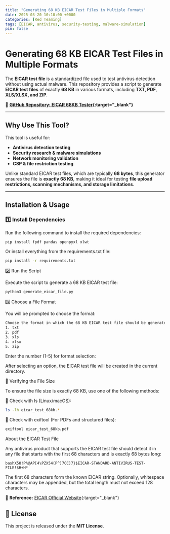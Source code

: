 ```yaml
---
title: "Generating 68 KB EICAR Test Files in Multiple Formats"
date: 2025-03-20 10:10:00 +0000
categories: [Red Teaming]
tags: [EICAR, antivirus, security-testing, malware-simulation]
pin: false
---
```


# Generating 68 KB EICAR Test Files in Multiple Formats

The **EICAR test file** is a standardized file used to test antivirus detection without using actual malware. This repository provides a script to generate **EICAR test files** of exactly **68 KB** in various formats, including **TXT, PDF, XLS/XLSX, and ZIP**.

🔗 **[GitHub Repository: EICAR 68KB Tester](https://github.com/asifnawazminhas/eicar-68kb-tester){:target="_blank"}**  

---

## Why Use This Tool?

This tool is useful for:
-  **Antivirus detection testing**
- **Security research & malware simulations**
- **Network monitoring validation**
- **CSP & file restriction testing**

Unlike standard EICAR test files, which are typically **68 bytes**, this generator ensures the file is **exactly 68 KB**, making it ideal for testing **file upload restrictions, scanning mechanisms, and storage limitations**.

---

## Installation & Usage

### **1️⃣ Install Dependencies**
Run the following command to install the required dependencies:
```bash
pip install fpdf pandas openpyxl xlwt
```
Or install everything from the requirements.txt file:

```bash
pip install -r requirements.txt
```

2️⃣ Run the Script

Execute the script to generate a 68 KB EICAR test file:
```bash
python3 generate_eicar_file.py
```
3️⃣ Choose a File Format

You will be prompted to choose the format:

```bash
Choose the format in which the 68 KB EICAR test file should be generated:
1. txt
2. pdf
3. xls
4. xlsx
5. zip
```

Enter the number (1-5) for format selection:

After selecting an option, the EICAR test file will be created in the current directory.

📏 Verifying the File Size

To ensure the file size is exactly 68 KB, use one of the following methods:

🔹 Check with ls (Linux/macOS):
```bash
ls -lh eicar_test_68kb.*
```

🔹 Check with exiftool (For PDFs and structured files):
```bash
exiftool eicar_test_68kb.pdf
```

About the EICAR Test File

Any antivirus product that supports the EICAR test file should detect it in any file that starts with the first 68 characters and is exactly 68 bytes long:

```bashX5O!P%@AP[4\PZX54(P^)7CC)7}$EICAR-STANDARD-ANTIVIRUS-TEST-FILE!$H+H*```

The first 68 characters form the known EICAR string. Optionally, whitespace characters may be appended, but the total length must not exceed 128 characters.

🔗 **Reference:** [EICAR Official Website](https://www.eicar.org/download-anti-malware-testfile/){:target="_blank"}

## 📄 License
This project is released under the **MIT License**.
